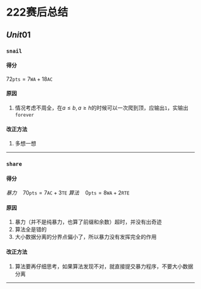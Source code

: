 # 222赛后总结

## $Unit01$

### `snail`

#### 得分

$72\texttt{pts}=7\texttt{WA}+18\texttt{AC}$

#### 原因

1. 情况考虑不周全，在$a\leq b, a\geq h$的时候可以一次爬到顶，应输出`1`，实输出`forever`

#### 改正方法

1. 多想一想

-----

### `share`

#### 得分

$暴力\quad70\texttt{pts}=7\texttt{AC}+3\texttt{TE}$
$算法\quad0\texttt{pts}=8\texttt{WA}+2\texttt{RTE}$

#### 原因

1. 暴力（并不是纯暴力，也算了前缀和余数）超时，并没有出奇迹
2. 算法全是错的
3. 大小数据分离的分界点偏小了，所以暴力没有发挥完全的作用

#### 改正方法

1. 算法要再仔细思考，如果算法发现不对，就直接提交暴力程序，不要大小数据分离

-----

